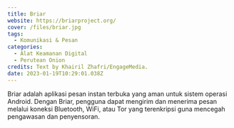 ```yaml
---
title: Briar
website: https://briarproject.org/
cover: /files/briar.jpg
tags:
  - Komunikasi & Pesan
categories:
  - Alat Keamanan Digital
  - Perutean Onion
credits: Text by Khairil Zhafri/EngageMedia.
date: 2023-01-19T10:29:01.038Z
---
```

Briar adalah aplikasi pesan instan terbuka yang aman untuk sistem operasi Android. Dengan Briar, pengguna dapat mengirim dan menerima pesan melalui koneksi Bluetooth, WiFi, atau Tor yang terenkripsi guna mencegah pengawasan dan penyensoran.